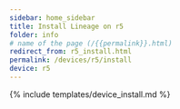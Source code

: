 ```yaml
---
sidebar: home_sidebar
title: Install Lineage on r5
folder: info
# name of the page (/{{permalink}}.html)
redirect_from: r5_install.html
permalink: /devices/r5/install
device: r5
---
```

{% include templates/device_install.md %}

